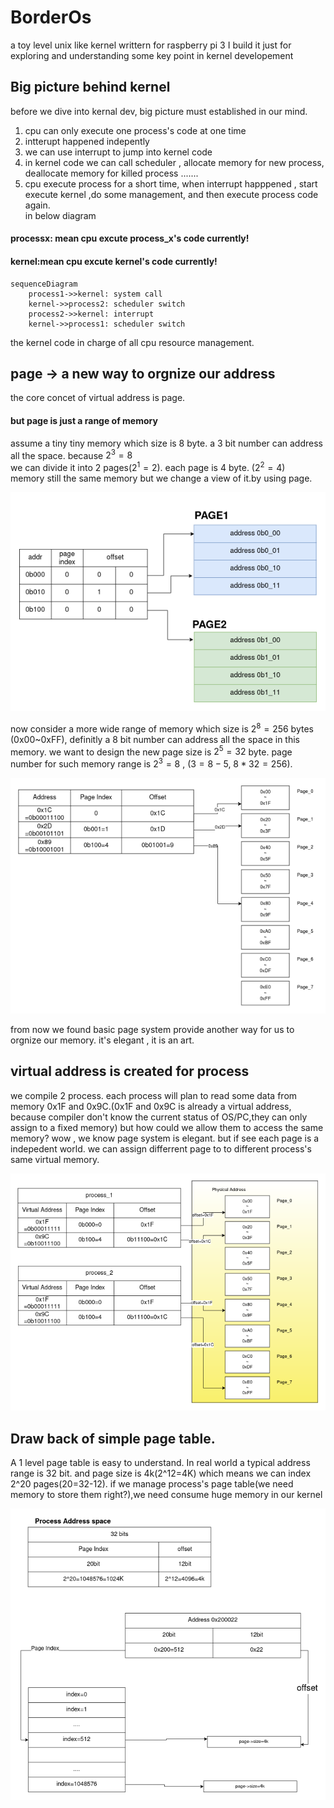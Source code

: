 # BorderOs
a toy level unix like kernel writtern for raspberry pi 3
I build it just for exploring and understanding some key point in kernel developement
## Big picture behind kernel
before we dive into kernal dev, big picture must established in our mind.
1. cpu can only execute one process's code at one time
2. intterupt happened indepently 
3. we can use interrupt to jump into kernel code 
4. in kernel code we can call scheduler , allocate memory for new process, deallocate memory for killed process .......  
5. cpu execute process for a short time, when interrupt happpened , start execute kernel ,do some management, and then execute process code again.  
in below diagram  
#### processx: mean cpu excute process_x's code  currently!  
#### kernel:mean cpu excute kernel's code currently!  

```mermaid
sequenceDiagram
    process1->>kernel: system call
    kernel->>process2: scheduler switch
    process2->>kernel: interrupt
    kernel->>process1: scheduler switch

```
the kernel code in charge of all cpu resource management.

## page -> a new way to orgnize our  address
the core concet of virtual address is page.  
#### but page is just a range of memory
assume a tiny tiny memory which size is 8 byte.
a 3 bit number can address all the space. because $2^3=8$  
we can divide it into 2 pages($2^1=2$). each page is 4 byte. ($2^2=4$)  
memory still the same memory but we change a view of it.by using page.

![](./images/tiny_memory_page.png)

now consider a more wide range of memory which size is $2^8=256$ bytes (0x00~0xFF), definitly a 8 bit number can address all the space in this memory. we want to design the new page size is $2^5=32$ byte. page number for such memory range is $2^3=8$ , ($3=8-5$, $8*32=256$).

![](./images/middle_memory_page.png)

from now we found basic page system provide another way for us to orgnize our memory. it's elegant , it is an art.

## virtual address is created for process
we compile 2 process. each process will plan to read some data from memory 0x1F and 0x9C.(0x1F and 0x9C is already a virtual address, because compiler don't know the current status of OS/PC,they can only assign to a fixed memory) but how could we allow them to access the same memory? wow , we know page system is elegant. but if see each page is a indepedent world. we can assign differrent page to to different process's same virtual memory.

![](./images/2process_map_2_individual_page.png)

## Draw back of simple page table.
A 1 level page table is easy to understand.
In real world a typical address range is 32 bit. and page size is 4k(2^12=4K) which means we can index 2^20 pages(20=32-12). if we manage process's page table(we need memory to store them right?),we need consume huge memory in our kernel

![](./images/1level_pagetable.png)
